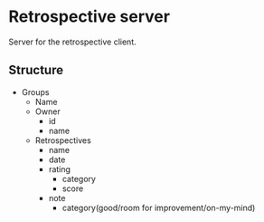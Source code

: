 # Retrospective server
Server for the retrospective client.

## Structure
- Groups
    - Name
    - Owner
        - id
        - name
    - Retrospectives
        - name
        - date
        - rating
            - category
            - score
        - note
            - category(good/room for improvement/on-my-mind)